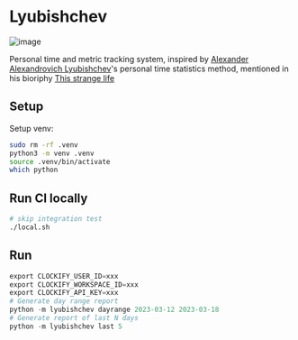 # Lyubishchev

![image](https://user-images.githubusercontent.com/4377212/226231316-d0e3f8df-8ec7-43d2-a37a-579d730c0721.png)  

Personal time and metric tracking system, inspired by [Alexander Alexandrovich Lyubishchev](https://zh.wikipedia.org/wiki/%E4%BA%9A%E5%8E%86%E5%B1%B1%E5%A4%A7%C2%B7%E4%BA%9A%E5%8E%86%E5%B1%B1%E5%BE%B7%E7%BD%97%E7%BB%B4%E5%A5%87%C2%B7%E6%9F%B3%E6%AF%94%E6%AD%87%E5%A4%AB)'s personal time statistics method, mentioned in his bioriphy [This strange life](https://sudonull.com/post/171201-Granin-This-strange-life) 

## Setup

Setup venv:
```sh
sudo rm -rf .venv
python3 -m venv .venv
source .venv/bin/activate
which python
```

## Run CI locally

```sh
# skip integration test
./local.sh
```

## Run 

```s
export CLOCKIFY_USER_ID=xxx    
export CLOCKIFY_WORKSPACE_ID=xxx
export CLOCKIFY_API_KEY=xxx
# Generate day range report
python -m lyubishchev dayrange 2023-03-12 2023-03-18
# Generate report of last N days
python -m lyubishchev last 5
```


